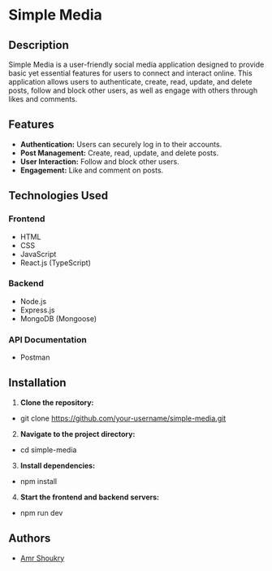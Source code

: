 # Simple Media

## Description

Simple Media is a user-friendly social media application designed to provide basic yet essential features for users to connect and interact online. This application allows users to authenticate, create, read, update, and delete posts, follow and block other users, as well as engage with others through likes and comments.

## Features

- **Authentication:** Users can securely log in to their accounts.
- **Post Management:** Create, read, update, and delete posts.
- **User Interaction:** Follow and block other users.
- **Engagement:** Like and comment on posts.

## Technologies Used

### Frontend

- HTML
- CSS
- JavaScript
- React.js (TypeScript)

### Backend

- Node.js
- Express.js
- MongoDB (Mongoose)

### API Documentation

- Postman

## Installation

1. **Clone the repository:**

- git clone https://github.com/your-username/simple-media.git

2. **Navigate to the project directory:**

- cd simple-media

3. **Install dependencies:**

- npm install

4. **Start the frontend and backend servers:**

- npm run dev

## Authors

- [Amr Shoukry](https://github.com/AmrShoukry)
